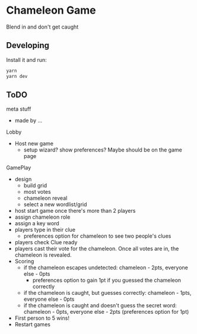 # Chameleon Game

Blend in and don't get caught

## Developing

Install it and run:

```bash
yarn
yarn dev
```

## ToDO

meta stuff

- made by ...

Lobby

- Host new game
  - setup wizard? show preferences? Maybe should be on the game page

GamePlay

- design
  - build grid
  - most votes
  - chameleon reveal
  - select a new wordlist/grid
- host start game once there's more than 2 players
- assign chameleon role
- assign a key word
- players type in their clue
  - preferences option for chameleon to see two people's clues
- players check Clue ready
- players cast their vote for the chameleon. Once all votes are in, the chameleon is revealed.
- Scoring
  - if the chameleon escapes undetected: chameleon - 2pts, everyone else - 0pts
    - preferences option to gain 1pt if you guessed the chameleon correctly
  - if the chameleon is caught, but guesses correctly: chameleon - 1pts, everyone else - 0pts
  - if the chameleon is caught and doesn't guess the secret word: chameleon - 0pts, everyone else - 2pts (preferences option for 1pt)
- First person to 5 wins!
- Restart games
